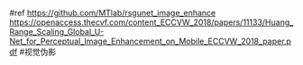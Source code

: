 #ref
https://github.com/MTlab/rsgunet_image_enhance
https://openaccess.thecvf.com/content_ECCVW_2018/papers/11133/Huang_Range_Scaling_Global_U-Net_for_Perceptual_Image_Enhancement_on_Mobile_ECCVW_2018_paper.pdf
#视觉伪影